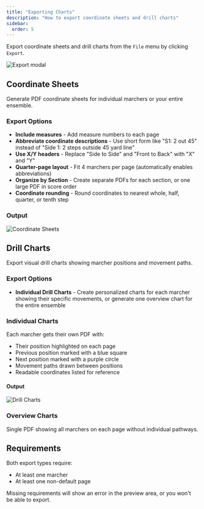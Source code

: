 ```yaml
---
title: "Exporting Charts"
description: "How to export coordinate sheets and drill charts"
sidebar:
  order: 5
---
```


Export coordinate sheets and drill charts from the `File` menu by clicking `Export`.

![Export modal](/docs/guides/exporting/exportModal.png)

## Coordinate Sheets

Generate PDF coordinate sheets for individual marchers or your entire ensemble.

### Export Options

- **Include measures** - Add measure numbers to each page
- **Abbreviate coordinate descriptions** - Use short form like "S1: 2 out 45" instead of "Side 1: 2 steps outside 45 yard line"
- **Use X/Y headers** - Replace "Side to Side" and "Front to Back" with "X" and "Y"
- **Quarter-page layout** - Fit 4 marchers per page (automatically enables abbreviations)
- **Organize by Section** - Create separate PDFs for each section, or one large PDF in score order
- **Coordinate rounding** - Round coordinates to nearest whole, half, quarter, or tenth step

### Output

![Coordinate Sheets](/docs/guides/exporting/coordSheet.png)

## Drill Charts

Export visual drill charts showing marcher positions and movement paths.

### Export Options

- **Individual Drill Charts** - Create personalized charts for each marcher showing their specific movements, or generate one overview chart for the entire ensemble

### Individual Charts

Each marcher gets their own PDF with:

- Their position highlighted on each page
- Previous position marked with a blue square
- Next position marked with a purple circle
- Movement paths drawn between positions
- Readable coordinates listed for reference

#### Output

![Drill Charts](/docs/guides/exporting/drillChart.png)

### Overview Charts

Single PDF showing all marchers on each page without individual pathways.

## Requirements

Both export types require:

- At least one marcher
- At least one non-default page

Missing requirements will show an error in the preview area, or you won't be able to export.
